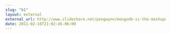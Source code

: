 ```yaml
---
slug: "b1"
layout: external
external_url: http://www.slideshare.net/pengwynn/mongodb-is-the-mashupdb
date: 2011-02-16T21:02:45-06:00
---
```

